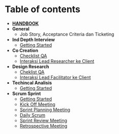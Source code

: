 # Table of contents

- [**HANDBOOK**](../README.md)
- **General**
  - Job Story, Acceptance Criteria dan Ticketing
- **Ind Depth Interview**
  - [Getting Started](./in-depth-interview/README.md)
- **Co Creation**
  - [Checklist QA](./co-creation/ceklist-qa-qc.md)
  - [Interaksi Lead Researcher ke Client](./general-sop/interaksi-lead-client.md)
- **Design Research**
  - [Cheklist QA](./design-research/ceklist-qa-qc.md)
  - [Interaksi Lead Facilitator ke Client](./general-sop/interaksi-lead-client.md)
- **Techincal Analisis**
  - [Getting Started](./technical-analysis/README.md)
- **Scrum Sprint**
  - [Getting Started](./scrum-sprint/README.md)
  - [Kick Off Meeting](./scrum-sprint/kickoffmeeting.md)
  - [Sprint Planning Meeting](./scrum-sprint/sprint-planning-meeting.md)
  - [Daily Scrum](./scrum-sprint/daily-scrum.md)
  - [Sprint Review Meeting](./scrum-sprint/sprint-review-meeting.md)
  - [Retrospective Meeting](./scrum-sprint/retrospective-meeting.md)